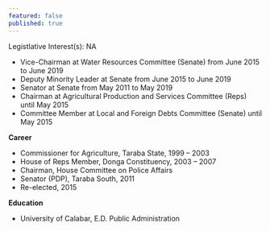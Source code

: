 ```yaml
---
featured: false
published: true
---
```

Legistlative Interest(s): NA

* Vice-Chairman at Water Resources Committee (Senate) from June 2015 to June 2019
* Deputy Minority Leader at Senate from June 2015 to June 2019
* Senator at Senate from May 2011 to May 2019
* Chairman at Agricultural Production and Services Committee (Reps) until May 2015
* Committee Member at Local and Foreign Debts Committee (Senate) until May 2015

**Career**

* Commissioner for Agriculture, Taraba State, 1999 – 2003
* House of Reps Member, Donga Constituency, 2003 – 2007
* Chairman, House Committee on Police Affairs
* Senator (PDP), Taraba South, 2011
* Re-elected, 2015

**Education**

* University of Calabar, E.D. Public Administration
